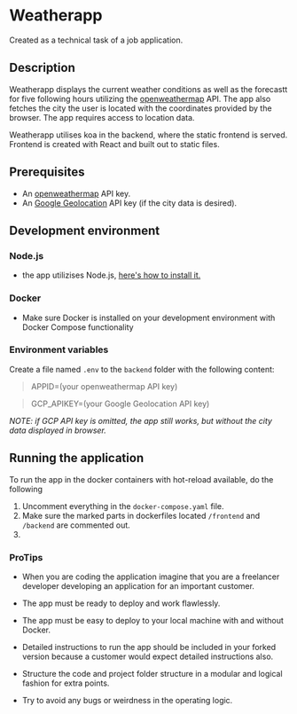# Weatherapp

Created as a technical task of a job application.

## Description

Weatherapp displays the current weather conditions as well as the forecastt for five following hours utilizing the [openweathermap](http://openweathermap.org/) API. The app also fetches the city the user is located with the coordinates provided by the browser. The app requires access to location data.

Weatherapp utilises koa in the backend, where the static frontend is served. Frontend is created with React and built out to static files.

## Prerequisites

- An [openweathermap](http://openweathermap.org/) API key.
- An [Google Geolocation](https://developers.google.com/maps/documentation/geocoding/overview) API key (if the city data is desired).

## Development environment

### Node.js

- the app utilizises Node.js, [here's how to install it.](https://nodejs.org/en/download/package-manager/#macos)

### Docker

- Make sure Docker is installed on your development environment with Docker Compose functionality

### Environment variables

Create a file named `.env` to the `backend` folder with the following content:

> APPID=(your openweathermap API key)

> GCP_APIKEY=(your Google Geolocation API key)

_NOTE: if GCP API key is omitted, the app still works, but without the city data displayed in browser._

## Running the application

To run the app in the docker containers with hot-reload available, do the following

1. Uncomment everything in the `docker-compose.yaml` file.
2. Make sure the marked parts in dockerfiles located `/frontend` and `/backend` are commented out.
3.

### ProTips

- When you are coding the application imagine that you are a freelancer developer developing an application for an important customer.

- The app must be ready to deploy and work flawlessly.

- The app must be easy to deploy to your local machine with and without Docker.

- Detailed instructions to run the app should be included in your forked version because a customer would expect detailed instructions also.

- Structure the code and project folder structure in a modular and logical fashion for extra points.

- Try to avoid any bugs or weirdness in the operating logic.
